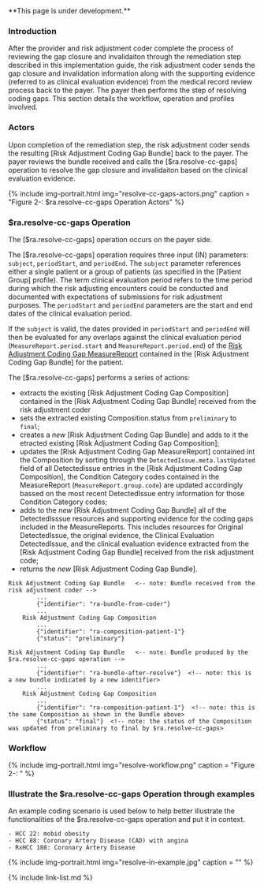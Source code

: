 
<div class="bg-info" markdown="1">
**This page is under development.**

</div>

### Introduction

After the provider and risk adjustment coder complete the process of reviewing the gap closure and invalidaiton through the remediation step described in this implementation guide, the risk adjustment coder sends the gap closure and invalidation information along with the supporting evidence (referred to as clinical evaluation evidence) from the medical record review process back to the payer. The payer then performs the step of resolving coding gaps. This section details the workflow, operation and profiles involved. 

### Actors

Upon completion of the remediation step, the risk adjustment coder sends the resulting [Risk Adjustment Coding Gap Bundle] back to the payer. The payer reviews the bundle received and calls the [$ra.resolve-cc-gaps] operation to resolve the gap closure and invalidaiton based on the clinical evaluation evidence.  

{% include img-portrait.html img="resolve-cc-gaps-actors.png" caption = "Figure 2-: $ra.resolve-cc-gaps Operation Actors" %}

### $ra.resolve-cc-gaps Operation

The [$ra.resolve-cc-gaps] operation occurs on the payer side. 

The [$ra.resolve-cc-gaps] operation requires three input (IN) parameters: `subject`, `periodStart`, and `periodEnd`. The `subject` parameter references either a single patient or a group of patients (as specified in the [Patient Group] profile). The term clinical evaluation period refers to the time period during which the risk adjusting encounters could be conducted and documented with expectations of submissions for risk adjustment purposes. The `periodStart` and `periodEnd` parameters are the start and end dates of the clinical evaluation period.

If the `subject` is valid, the dates provided in `periodStart` and `periodEnd` will then be evaluated for any overlaps against the clinical evaluation period (`MeasureReport.period.start` and `MeasureReport.period.end`) of the [Risk Adjustment Coding Gap MeasureReport](s) contained in the [Risk Adjustment Coding Gap Bundle] for the patient. 

The [$ra.resolve-cc-gaps] performs a series of actions:
- extracts the existing [Risk Adjustment Coding Gap Composition] contained in the [Risk Adjustment Coding Gap Bundle] received from the risk adjustment coder
- sets the extracted existing Composition.status from `preliminary` to `final`;
- creates a *new* [Risk Adjustment Coding Gap Bundle] and adds to it the etracted existing [Risk Adjustment Coding Gap Composition];
- updates the [Risk Adjustment Coding Gap MeasureReport] contained int the Composition by sorting through the `DetectedIssue.meta.lastUpdated` field of all Detectedissue entries in the [Risk Adjustment Coding Gap Composition], the Condition Category codes contained in the MeasureReport (`MeasureReport.group.code`) are updated accordingly bassed on the most recent DetectedIssue entry information for those Condition Category codes; 
- adds to the *new* [Risk Adjustment Coding Gap Bundle] all of the DetectedIsssue resources and supporting evidence for the coding gaps included in the MeasureReports. This includes resources for Original DetectedIssue, the original evidence, the Clinical Evaluation DetectedIssue, and the clinical evaluation evidence extracted from the [Risk Adjustment Coding Gap Bundle] received from the risk adjustment code;  
- returns the *new* [Risk Adjustment Coding Gap Bundle].

```cql
Risk Adjustment Coding Gap Bundle   <-- note: Bundle received from the risk adjustment coder -->
        ...
        {"identifier": "ra-bundle-from-coder"}
        ...
    Risk Adjustment Coding Gap Composition 
        ...
        {"identifier": "ra-composition-patient-1"}
        {"status": "preliminary"}
```

```cql
Risk Adjustment Coding Gap Bundle   <-- note: Bundle produced by the $ra.resolve-cc-gaps operation -->
        ...
        {"identifier": "ra-bundle-after-resolve"}  <!-- note: this is a new bundle indicated by a new identifier>
        ...
    Risk Adjustment Coding Gap Composition 
        ...
        {"identifier": "ra-composition-patient-1"}  <!-- note: this is the same Composition as shown in the Bundle above>
        {"status": "final"}  <!-- note: the status of the Composition was updated from preliminary to final by $ra.resolve-cc-gaps>
```


### Workflow

{% include img-portrait.html img="resolve-workflow.png" caption = "Figure 2-: " %}


### Illustrate the $ra.resolve-cc-gaps Operation through examples

An example coding scenario is used below to help better illustrate the functionalities of the $ra.resolve-cc-gaps operation and put it in context.

```cql
- HCC 22: mobid obesity
- HCC 88: Coronary Artery Disease (CAD) with angina
- RxHCC 188: Coronary Artery Disease
```

{% include img-portrait.html img="resolve-in-example.jpg" caption = "" %}


{% include link-list.md %}
